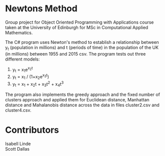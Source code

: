 # Newtons Method
Group project for Object Oriented Programming with Applications course taken at the University of Edinburgh for MSc in Computational Applied Mathematics.

The C# program uses Newton's method to establish a relationship between y<sub>t</sub> (population in millions) and t (periods of time) in the population of the UK (in millions) between 1955 and 2015 csv. The program tests out three different models:
1. y<sub>t</sub> = x<sub>1</sub>e<sup>x<sub>2</sub>t</sup>
2. y<sub>t</sub> = x<sub>1</sub> / (1+x<sub>2</sub>e<sup>x<sub>3</sub>t</sup>)
3. y<sub>t</sub> = x<sub>1</sub> + x<sub>2</sub>t + x<sub>3</sub>t<sup>2</sup> + x<sub>4</sub>t<sup>3</sup>

The program also implements the greedy approach and the fixed number of clusters approach and applied them for Euclidean distance, Manhattan distance and Mahalanobis distance across the data in files cluster2.csv and cluster4.csv.

# Contributors
Isabell Linde<br/>
Scott Dallas<br/>
